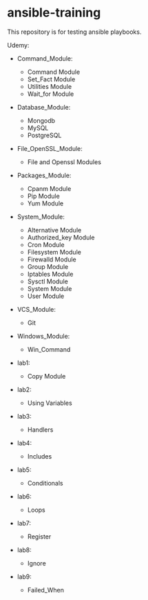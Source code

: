 # ansible-training


This repository is for testing ansible playbooks.

Udemy:
- Command_Module:
	- Command Module
	- Set_Fact Module
	- Utilities Module
	- Wait_for Module

- Database_Module:
	- Mongodb
	- MySQL
	- PostgreSQL

- File_OpenSSL_Module:
	- File and Openssl Modules

- Packages_Module:
	- Cpanm Module
	- Pip Module
	- Yum Module

- System_Module:
	- Alternative Module
	- Authorized_key Module
	- Cron Module
	- Filesystem Module
	- Firewalld Module
	- Group Module
	- Iptables Module
	- Sysctl Module
	- System Module
	- User Module

- VCS_Module:
	- Git
	
- Windows_Module:
	- Win_Command

- lab1:
	- Copy Module

- lab2:
	- Using Variables

- lab3:
	- Handlers

- lab4:
	- Includes

- lab5:
	- Conditionals

- lab6:
	- Loops

- lab7:
	- Register 

- lab8:
	- Ignore

- lab9:
	- Failed_When
